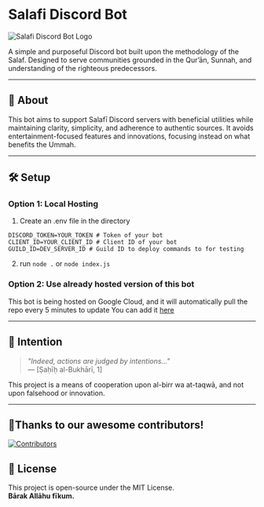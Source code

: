 # Salafi Discord Bot

![Salafi Discord Bot Logo](https://github.com/user-attachments/assets/5c687445-0e78-4442-89f2-8e37e08f556f)

A simple and purposeful Discord bot built upon the methodology of the Salaf. Designed to serve communities grounded in the Qur’ān, Sunnah, and understanding of the righteous predecessors.

---

## 🧾 About

This bot aims to support Salafī Discord servers with beneficial utilities while maintaining clarity, simplicity, and adherence to authentic sources. It avoids entertainment-focused features and innovations, focusing instead on what benefits the Ummah.

---

## 🛠 Setup

### Option 1: Local Hosting

1. Create an .env file in the directory

```env
DISCORD_TOKEN=YOUR_TOKEN # Token of your bot
CLIENT_ID=YOUR_CLIENT_ID # Client ID of your bot
GUILD_ID=DEV_SERVER_ID # Guild ID to deploy commands to for testing
```

2. run `node .` or `node index.js`

### Option 2: Use already hosted version of this bot
This bot is being hosted on Google Cloud, and it will automatically pull the repo every 5 minutes to update
You can add it [here](https://discord.com/oauth2/authorize?client_id=1386650006118858853)

---

## 🤲 Intention

> *"Indeed, actions are judged by intentions..."*  
> — [Ṣaḥīḥ al-Bukhārī, 1]

This project is a means of cooperation upon al-birr wa at-taqwā, and not upon falsehood or innovation.

---

## 🥇Thanks to our awesome contributors!

[![Contributors](https://contrib.rocks/image?repo=Salafi-Coders/salafibot)](https://github.com/Salafi-Coders/salafibot/graphs/contributors)

## 📖 License

This project is open-source under the MIT License.  
**Bārak Allāhu fīkum.**
